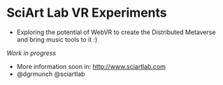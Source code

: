 # SciArt Lab VR Experiments

* Exploring the potential of WebVR to create the Distributed Metaverse and bring music tools to it :)

*Work in progress*

* More information soon in: http://www.sciartlab.com
* @dgrmunch @sciartlab


